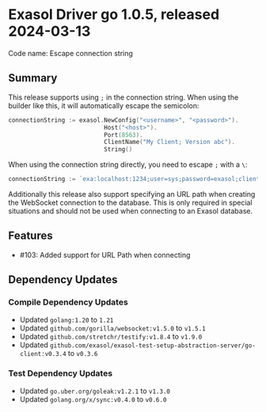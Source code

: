 # Exasol Driver go 1.0.5, released 2024-03-13

Code name: Escape connection string

## Summary

This release supports using `;` in the connection string. When using the builder like this, it will automatically escape the semicolon:

```go
connectionString := exasol.NewConfig("<username>", "<password>").
                           Host("<host>").
                           Port(8563).
                           ClientName("My Client; Version abc").
                           String()
```

When using the connection string directly, you need to escape `;` with a `\`:

```go
connectionString := `exa:localhost:1234;user=sys;password=exasol;clientname=My Client\; Version abc`
```

Additionally this release also support specifying an URL path when creating the WebSocket connection to the database. This is only required in special situations and should not be used when connecting to an Exasol database.

## Features

* #103: Added support for URL Path when connecting

## Dependency Updates

### Compile Dependency Updates

* Updated `golang:1.20` to `1.21`
* Updated `github.com/gorilla/websocket:v1.5.0` to `v1.5.1`
* Updated `github.com/stretchr/testify:v1.8.4` to `v1.9.0`
* Updated `github.com/exasol/exasol-test-setup-abstraction-server/go-client:v0.3.4` to `v0.3.6`

### Test Dependency Updates

* Updated `go.uber.org/goleak:v1.2.1` to `v1.3.0`
* Updated `golang.org/x/sync:v0.4.0` to `v0.6.0`
